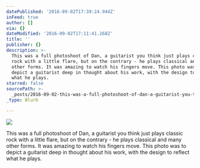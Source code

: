 ```yaml
---
datePublished: '2016-09-02T17:39:24.944Z'
inFeed: true
author: []
via: {}
dateModified: '2016-09-02T17:11:41.268Z'
title: ''
publisher: {}
description: >-
  This was a full photoshoot of Dan, a guitarist you think just plays classic
  rock with a little flare, but on the contrary - he plays classical and many
  other forms. It was amazing to watch his fingers move. This photo was to
  depict a guitarist deep in thought about his work, with the design to reflect
  what he plays. 
starred: false
sourcePath: >-
  _posts/2016-09-02-this-was-a-full-photoshoot-of-dan-a-guitarist-you-think-jus.md
_type: Blurb

---
```

![](https://the-grid-user-content.s3-us-west-2.amazonaws.com/3474c9a5-0c9e-45bf-828e-8287cc5c6d34.jpg)

This was a full photoshoot of Dan, a guitarist you think just plays classic rock with a little flare, but on the contrary - he plays classical and many other forms. It was amazing to watch his fingers move. This photo was to depict a guitarist deep in thought about his work, with the design to reflect what he plays.